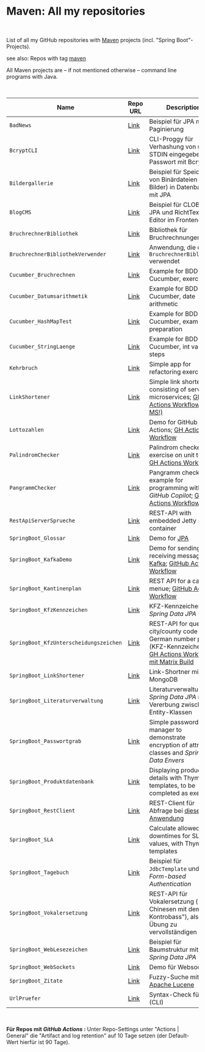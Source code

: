 # Maven: All my repositories #

<br>

List of all my GitHub repositories with [Maven](https://maven.apache.org/) projects (incl. "Spring Boot"-Projects).

see also: Repos with tag [maven](https://github.com/MDecker-MobileComputing?tab=repositories&q=topic%3Amaven&type=source)

All Maven projects are – if not mentioned otherwise – command line programs with Java.

<br>

| Name | Repo URL | Description |
| ---- | -------- | ----------- |
| `BadNews` | [Link](https://github.com/MDecker-MobileComputing/Maven_SpringBoot_BadNews) | Beispiel für JPA mit Paginierung |
| `BcryptCLI`| [Link](https://github.com/MDecker-MobileComputing/Maven_SpringBoot_BcryptCLI) | CLI-Proggy für Verhashung von über STDIN eingegebenen Passwort mit Bcrypt |
| `Bildergallerie` | [Link](https://github.com/MDecker-MobileComputing/Maven_SpringBoot_Bildergallerie) | Beispiel für Speichern von Binärdateien (z.B. Bilder) in Datenbank mit JPA |
| `BlogCMS` | [Link](https://github.com/MDecker-MobileComputing/Maven_SpringBoot_BlogCMS) | Beispiel für CLOB mit JPA und RichtText-Editor im Frontend |
| `BruchrechnerBibliothek` | [Link](https://github.com/MDecker-MobileComputing/Maven_BruchrechnerBibliothek) | Bibliothek für Bruchrechnungen |
| `BruchrechnerBibliothekVerwender` | [Link](https://github.com/MDecker-MobileComputing/Maven_BruchrechnerBibliothekVerwender) | Anwendung, die die `BruchrechnerBibliothek` verwendet |
| `Cucumber_Bruchrechnen` | [Link](https://github.com/MDecker-MobileComputing/Maven_Cucumber_Bruchrechnen) | Example for BDD with Cucumber, exercise |
| `Cucumber_Datumsarithmetik` | [Link](https://github.com/MDecker-MobileComputing/Maven_Cucumber_Datumsarithmetik) | Example for BDD with Cucumber, date arithmetic |
| `Cucumber_HashMapTest` | [Link](https://github.com/MDecker-MobileComputing/Maven_Cucumber_HashMap) | Example for BDD with Cucumber, exam preparation | 
| `Cucumber_StringLaenge` | [Link](https://github.com/MDecker-MobileComputing/Maven_Cucumber_StringLaenge) | Example for BDD with Cucumber, int values in steps |
| `Kehrbruch` | [Link](https://github.com/MDecker-MobileComputing/Maven_Kehrbruch) | Simple app for refactoring exercise |
| `LinkShortener`| [Link](https://github.com/MDecker-MobileComputing/Maven_SpringBoot_LinkShortener) | Simple link shortener consisting of serveral microservices; [GH Actions Workflow (für 3 MS!)](https://github.com/MDecker-MobileComputing/Maven_SpringBoot_LinkShortener/tree/master/.github/workflows) |
| `Lottozahlen` | [Link](https://github.com/MDecker-MobileComputing/Maven_Lottozahlen) | Demo for GitHub Actions; [GH Actions Workflow]([https://github.com/MDecker-MobileComputing/Maven_Palindromchecker/tree/master/.github/workflows](https://github.com/MDecker-MobileComputing/Maven_Lottozahlen/tree/master/.github/workflows)) |
| `PalindromChecker` | [Link](https://github.com/MDecker-MobileComputing/Maven_Palindromchecker) | Palindrom checker, for exercise on unit testing; [GH Actions Workflow](https://github.com/MDecker-MobileComputing/Maven_Palindromchecker/tree/master/.github/workflows) |
| `PangrammChecker` | [Link](https://github.com/MDecker-MobileComputing/Maven_Pangrammchecker) | Pangramm checker, example for programming with *GitHub Copilot*; [GH Actions Workflow](https://github.com/MDecker-MobileComputing/Maven_Pangrammchecker/blob/master/.github/workflows/maven.yml) |
| `RestApiServerSprueche` | [Link](https://github.com/MDecker-MobileComputing/Maven_RestApiServerSprueche) | REST-API with embedded Jetty servlet container |
| `SpringBoot_Glossar` | [Link](https://github.com/MDecker-MobileComputing/Maven_SpringBoot_Glossar) | Demo for [JPA](https://en.wikipedia.org/wiki/Jakarta_Persistence) |
| `SpringBoot_KafkaDemo` | [Link](https://github.com/MDecker-MobileComputing/Maven_SpringBoot_KafkaDemo) | Demo for sending and receiving messages via [Kafka](https://kafka.apache.org/); [GitHub Actions Workflow](https://github.com/MDecker-MobileComputing/Maven_SpringBoot_KafkaDemo/blob/master/.github/workflows/maven.yml) |
| `SpringBoot_Kantinenplan`| [Link](https://github.com/MDecker-MobileComputing/Maven_SpringBoot_Kantinenplan) | REST API for a canteen menue; [GitHub Actions Workflow](https://github.com/MDecker-MobileComputing/Maven_SpringBoot_Kantinenplan/tree/master/.github/workflows) |
| `SpringBoot_KfzKennzeichen` | [Link](https://github.com/MDecker-MobileComputing/Maven_SpringBoot_KfzKennzeichen) | KFZ-Kennzeichen mit *Spring Data JPA* |
| `SpringBoot_KfzUnterscheidungszeichen` | [Link](https://github.com/MDecker-MobileComputing/Maven_SpringBoot_KfzUnterscheidungszeichen) | REST-API for querying city/county code on German number plates (KFZ-Kennzeichen); [GH Actions Workflow mit Matrix Build](https://github.com/MDecker-MobileComputing/Maven_SpringBoot_KfzUnterscheidungszeichen/blob/42d4031b2f13cc0cc25ae411ae3fbe2efb6c34ce/.github/workflows/maven.yml#L10-L13) |
| `SpringBoot_LinkShortener` | [Link](https://github.com/MDecker-MobileComputing/Maven_SpringBoot_LinkShortenerMitMongoDB) | Link-Shortner mit MongoDB |
| `SpringBoot_Literaturverwaltung` | [Link](https://github.com/MDecker-MobileComputing/Maven_SpringBoot_Literaturverwaltung) | Literaturverwaltung, *Spring Data JPA* mit Vererbung zwischen Entity-Klassen |
| `SpringBoot_Passwortgrab` | [Link](https://github.com/MDecker-MobileComputing/Maven_SpringBoot_Passwortgrab) | Simple password manager to demonstrate encryption of attribute classes and <i>Spring Data Envers</i> |
| `SpringBoot_Produktdatenbank` | [Link](https://github.com/MDecker-MobileComputing/Maven_SpringBoot_Produktdatenbank) | Displaying product details with Thymeleaf templates, to be completed as exercise |
| `SpringBoot_RestClient` | [Link](https://github.com/MDecker-MobileComputing/Maven_SpringBoot_RestClient) | REST-Client für Abfrage bei [dieser Anwendung](https://github.com/MDecker-MobileComputing/Maven_SpringBoot_KfzKennzeichen) |
| `SpringBoot_SLA` | [Link](https://github.com/MDecker-MobileComputing/Maven_SpringBoot_SLA) | Calculate allowed downtimes for SLA values, with Thymeleaf templates |
| `SpringBoot_Tagebuch` | [Link](https://github.com/MDecker-MobileComputing/Maven_SpringBoot_Tagebuch) | Beispiel für `JdbcTemplate` und *Form-based Authentication* |
| `SpringBoot_Vokalersetzung` | [Link](https://github.com/MDecker-MobileComputing/Maven_SpringBoot_Vokalersetzung) | REST-API für Vokalersetzung ("Drei Chinesen mit dem Kontrobass"), als Übung zu vervollständigen |
| `SpringBoot_WebLesezeichen` | [Link](https://github.com/MDecker-MobileComputing/Maven_SpringBoot_WebLesezeichen) | Beispiel für Baumstruktur mit *Spring Data JPA* |
| `SpringBoot_WebSockets` | [Link](https://github.com/MDecker-MobileComputing/Maven_SpringBoot_WebSockets) | Demo für Websockets |
| `SpringBoot_Zitate` | [Link](https://github.com/MDecker-MobileComputing/Maven_SpringBoot_Zitate) | Fuzzy-Suche mit [Apache Lucene](https://lucene.apache.org/) |
| `UrlPruefer` | [Link](https://github.com/MDecker-MobileComputing/Maven_UrlPruefer) | Syntax-Check für URL (CLI) |

<br>

**Für Repos mit *GitHub Actions* :** Unter Repo-Settings unter "Actions | General" die "Artifact and log retention" auf 10 Tage setzen (der Default-Wert  hierfür ist 90 Tage).

<br>
